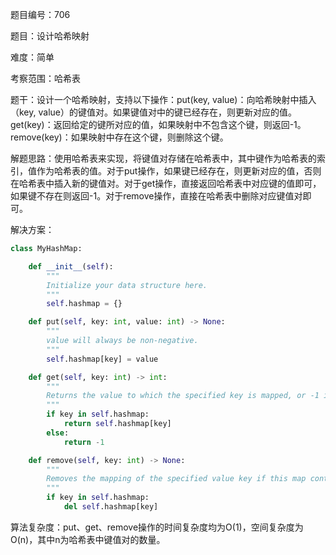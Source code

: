 题目编号：706

题目：设计哈希映射

难度：简单

考察范围：哈希表

题干：设计一个哈希映射，支持以下操作：put(key, value)：向哈希映射中插入（key, value）的键值对。如果键值对中的键已经存在，则更新对应的值。get(key)：返回给定的键所对应的值，如果映射中不包含这个键，则返回-1。remove(key)：如果映射中存在这个键，则删除这个键。

解题思路：使用哈希表来实现，将键值对存储在哈希表中，其中键作为哈希表的索引，值作为哈希表的值。对于put操作，如果键已经存在，则更新对应的值，否则在哈希表中插入新的键值对。对于get操作，直接返回哈希表中对应键的值即可，如果键不存在则返回-1。对于remove操作，直接在哈希表中删除对应键值对即可。

解决方案：

```python
class MyHashMap:

    def __init__(self):
        """
        Initialize your data structure here.
        """
        self.hashmap = {}

    def put(self, key: int, value: int) -> None:
        """
        value will always be non-negative.
        """
        self.hashmap[key] = value

    def get(self, key: int) -> int:
        """
        Returns the value to which the specified key is mapped, or -1 if this map contains no mapping for the key
        """
        if key in self.hashmap:
            return self.hashmap[key]
        else:
            return -1

    def remove(self, key: int) -> None:
        """
        Removes the mapping of the specified value key if this map contains a mapping for the key
        """
        if key in self.hashmap:
            del self.hashmap[key]
```

算法复杂度：put、get、remove操作的时间复杂度均为O(1)，空间复杂度为O(n)，其中n为哈希表中键值对的数量。